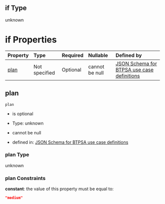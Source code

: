 ## if Type

unknown

# if Properties

| Property      | Type          | Required | Nullable       | Defined by                                                                                                                                                                                                                                  |
| :------------ | :------------ | :------- | :------------- | :------------------------------------------------------------------------------------------------------------------------------------------------------------------------------------------------------------------------------------------ |
| [plan](#plan) | Not specified | Optional | cannot be null | [JSON Schema for BTPSA use case definitions](btpsa-usecase-properties-services-items-allof-1-then-allof-80-then-allof-2-if-properties-plan.md "undefined#/properties/services/items/allOf/1/then/allOf/80/then/allOf/2/if/properties/plan") |

## plan



`plan`

*   is optional

*   Type: unknown

*   cannot be null

*   defined in: [JSON Schema for BTPSA use case definitions](btpsa-usecase-properties-services-items-allof-1-then-allof-80-then-allof-2-if-properties-plan.md "undefined#/properties/services/items/allOf/1/then/allOf/80/then/allOf/2/if/properties/plan")

### plan Type

unknown

### plan Constraints

**constant**: the value of this property must be equal to:

```json
"medium"
```
